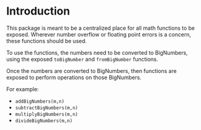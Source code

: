 # Introduction

This package is meant to be a centralized place for all math functions to be exposed. 
Wherever number overflow or floating point errors is a concern, these functions should be used.

To use the functions, the numbers need to be converted to BigNumbers, using the exposed `toBigNumber` and `fromBigNumber` functions.

Once the numbers are converted to BigNumbers, then functions are exposed to perform operations on those BigNumbers.

For example:
* `addBigNumbers(m,n)`
* `subtractBigNumbers(m,n)`
* `multiplyBigNumbers(m,n)`
* `divideBigNumbers(m,n)`